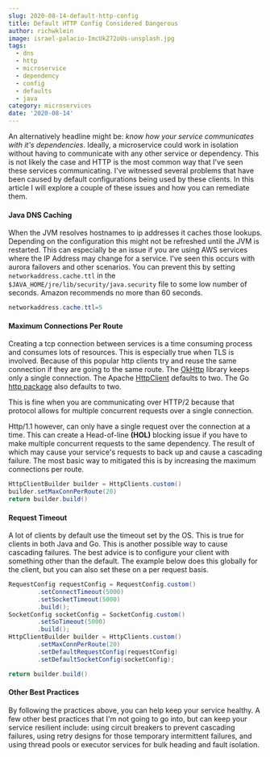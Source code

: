 ```yaml
---
slug: 2020-08-14-default-http-config
title: Default HTTP Config Considered Dangerous
author: richwklein
image: israel-palacio-ImcUkZ72oUs-unsplash.jpg
tags:
  - dns
  - http
  - microservice
  - dependency
  - config
  - defaults
  - java
category: microservices
date: '2020-08-14'
---
```


An alternatively headline might be: *know how your service communicates with 
it's dependencies*. Ideally, a microservice could work in isolation without
having to communicate with any other service or dependency. This is not likely
the case and HTTP is the most common way that I've seen these services 
communicating. I've witnessed several problems that have been caused by 
default configurations being used by these clients. In this article I 
will explore a couple of these issues and how you can remediate them.

#### Java DNS Caching
When the JVM resolves hostnames to ip addresses it caches those lookups. Depending
on the configuration this might not be refreshed until the JVM is restarted. This
can especially be an issue if you are using AWS services where the IP Address may
change for a service. I've seen this occurs with aurora failovers and other
scenarios. You can prevent this by setting `networkaddress.cache.ttl` in the 
`$JAVA_HOME/jre/lib/security/java.security` file to some low number of seconds. 
Amazon recommends no more than 60 seconds.

```java
networkaddress.cache.ttl=5
```

#### Maximum Connections Per Route
Creating a tcp connection between services is a time consuming process and
consumes lots of resources. This is especially true when TLS is involved.
Because of this popular http clients try and reuse the same connection if they
are going to the same route. The [OkHttp](https://square.github.io/okhttp/) 
library keeps only a single connection. The Apache 
[HttpClient](https://hc.apache.org/httpcomponents-client-ga/index.html) defaults 
to two. The Go [http package](https://golang.org/pkg/net/http/) also defaults 
to two. 

This is fine when you are communicating over HTTP/2 because that protocol 
allows for multiple concurrent requests over a single connection. 

Http/1.1 however, can only have a single request over the connection at a time. 
This can create a Head-of-line **(HOL)** blocking issue if you have to make 
multiple concurrent requests to the same dependency. The result of which may 
cause your service's requests to back up and cause a cascading failure. The most 
basic way to mitigated this is by increasing the maximum connections per route.

```java
HttpClientBuilder builder = HttpClients.custom()
builder.setMaxConnPerRoute(20)
return builder.build()
```

#### Request Timeout
A lot of clients by default use the timeout set by the OS. This is true
for clients in both Java and Go. This is another possible way to cause 
cascading failures. The best advice is to configure your client with something other 
than the default. The example below does this globally for the client, but you can 
also set these on a per request basis.

```java
RequestConfig requestConfig = RequestConfig.custom()
        .setConnectTimeout(5000)
        .setSocketTimeout(5000)
        .build();
SocketConfig socketConfig = SocketConfig.custom()
        .setSoTimeout(5000)
        .build();
HttpClientBuilder builder = HttpClients.custom()
        .setMaxConnPerRoute(20)
        .setDefaultRequestConfig(requestConfig)
        .setDefaultSocketConfig(socketConfig);

return builder.build()
```

#### Other Best Practices
By following the practices above, you can help keep your service healthy. A 
few other best practices that I'm not going to go into, but can keep your 
service resilient include: using circuit breakers to prevent cascading failures,
using retry designs for those temporary intermittent failures, and using 
thread pools or executor services for bulk heading and fault isolation.

